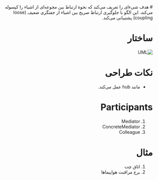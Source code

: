 <div dir="rtl">
# هدف
شیء‌ای را تعریف می‌کند که نحوهٔ ارتباط بین مجوعه‌ای از اشیاء را کپسوله می‌کند. این الگو با جلوگیری ارتباط صریح بین اشیاء از جفتگری ضعیف (loose coupling) پشتیبانی می‌کند.

# ساختار
![UML](http://i.imgur.com/dr7lVbm.png)

# نکات طراحی
- مانند hub عمل می‌کند.

# Participants
1. Mediator
2. ConcreteMediator
3. Colleague

# مثال
1. اتاق چت
2. برج مراقبت هواپیماها

